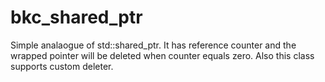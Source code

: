 # bkc_shared_ptr
Simple analaogue of std::shared_ptr. It has reference counter and the wrapped pointer will be deleted when counter equals zero. Also this class supports custom deleter.

